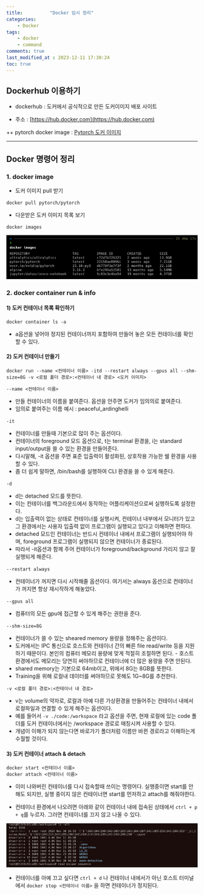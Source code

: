 ```yaml
---
title:          "Docker 임시 정리"
categories:       
    - Docker
tags:           
    - docker
    - command
comments: true
last_modified_at : 2023-12-11 17:30:24
toc: true
---
```


## Dockerhub 이용하기

- dockerhub : 도커에서 공식적으로 만든 도커이미지 배포 사이트

- 주소 : [https://hub.docker.com](https://hub.docker.com)

++ pytorch docker image : [Pytorch 도커 이미지](https://hub.docker.com/r/pytorch/pytorch)

---

## Docker 명령어 정리

### 1. docker image

- 도커 이미지 pull 받기

```
docker pull pytorch/pytorch
```

- 다운받은 도커 이미지 목록 보기

```
docker images
```

![docker images](/assets/images/custom/docker_images.png)


### 2. docker container run & info

#### 1) 도커 컨테이너 목록 확인하기 

```
docker container ls -a
```

- a옵션을 넣어야 정지된 컨테이너까지 포함하여 만들어 놓은 모든 컨테이너를 확인할 수 있다.

#### 2) 도커 컨테이너 만들기

```
docker run --name <컨테이너 이름> -itd --restart always --gpus all --shm-size=8G -v <로컬 폴더 경로>:<컨테이너 내 경로> <도커 이미지>
```


`--name <컨테이너 이름>`
- 만들 컨테이너의 이름을 붙여준다. 옵션을 안주면 도커가 임의의로 붙여준다. 
- 임의로 붙여주는 이름 예시 : peaceful_ardinghelli


`-it` 
- 컨테이너를 만들때 기본으로 많이 주는 옵션이다. 
- 컨테이너의 foreground 모드 옵션으로, t는 terminal 환경을, i는 standard input/output을 쓸 수 있는 환경을 만들어준다. 
- 다시말해, -it 옵션을 주면 표준 입출력이 활성화된, 상호작용 가능한 쉘 환경을 사용할 수 있다.
- 좀 더 쉽게 말하면, /bin/bash를 실행하여 CLI 환경을 쓸 수 있게 해준다.


`-d`
- d는 detached 모드를 뜻한다.
- 이는 컨테이너를 백그라운드에서 동작하는 어플리케이션으로써 실행하도록 설정한다.
- d는 입출력이 없는 상태로 컨테이너를 실행시켜, 컨테이너 내부에서 모니터가 있고 그 환경에서는 사용자 입출력 없이 프로그램이 실행되고 있다고 이해하면 편하다.
- detached 모드인 컨테이너는 반드시 컨테이너 내에서 프로그램이 실행되어야 하며, foreground 프로그램이 실행되지 않으면 컨테이너가 종료된다.
- 따라서 -it옵션과 함께 주어 컨테이너가 foreground/background 가리지 않고 잘 실행되게 해준다.


`--restart always`
- 컨테이너가 꺼지면 다시 시작해줄 옵션이다. 여기서는 always 옵션으로 컨테이너가 꺼지면 항상 재시작하게 해놓았다.


`--gpus all`
- 컴퓨터의 모든 gpu에 접근할 수 있게 해주는 권한을 준다.


`--shm-size=8G`
- 컨테이너가 쓸 수 있는 sheared memory 용량을 정해주는 옵션이다. 
- 도커에서는 IPC 통신으로 호스트와 컨테이너 간의 빠른 file read/write 등을 지원하기 때문이다. 본인의 컴퓨터 메모리 용량에 맞게 적절히 조절하면 된다. - 호스트환경에서도 메모리는 당연히 써야하므로 컨테이너에 더 많은 용량을 주면 안된다. 
- shared memory는 기본으로 64mb이고, 위에서 8G는 8GB를 뜻한다.
- Training을 위해 로컬내 데이터를 써야하므로 못해도 1G~8G를 추천한다.


`-v <로컬 폴더 경로>:<컨테이너 내 경로>`
- v는 volume의 약자로, 로컬과 아예 다른 가상환경을 만들어주는 컨테이너 내에서 로컬파일과 연결할 수 있게 해주는 옵션이다. 
- 예를 들어서 `-v ./code:/workspace` 라고 옵션을 주면, 현재 로컬에 있는 code 폴더를 도커 컨테이너에서는 /workspace 경로로 매칭시켜 사용할 수 있다. 
- 개념이 이해가 되지 않는다면 바로가기 폴더처럼 이름만 바뀐 경로라고 이해하는게 수월할 것이다.


#### 3) 도커 컨테이너 attach & detach

```
docker start <컨테이너 이름>
docker attach <컨테이너 이름>
```

- 이미 나와버린 컨테이너를 다시 접속할때 쓰이는 명령어다. 실행중이면 start를 안해도 되지만, 실행 중이지 않은 컨테이너면 start를 먼저하고 attach를 해줘야한다.

- 컨테이너 환경에서 나오려면 아래와 같이 컨테이너 내에 접속된 상태에서 `ctrl + p + q`를 누르자. 그러면 컨테이너를 끄지 않고 나올 수 있다.

![docker detach](/assets/images/custom/docker_detach.png)

- 컨테이너를 아예 끄고 싶다면 `ctrl + d` 나 컨테이너 내에서가 아닌 호스트 터미널에서 `docker stop <컨테이너 이름>` 을 하면 컨테이너가 정지된다.
